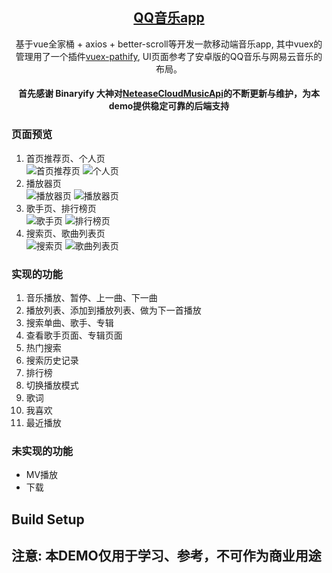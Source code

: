 <h2 align="center"><a href="https://github.com/chenweize/vue-music-app" target="_blank">QQ音乐app</a></h2>

<p align="center"> 基于vue全家桶 + axios + better-scroll等开发一款移动端音乐app, 其中vuex的管理用了一个插件<a href="https://github.com/davestewart/vuex-pathify">vuex-pathify</a>, UI页面参考了安卓版的QQ音乐与网易云音乐的布局。</p>

#### <p align="center">首先感谢 Binaryify 大神对[NeteaseCloudMusicApi](https://github.com/Binaryify/NeteaseCloudMusicApi/)的不断更新与维护，为本demo提供稳定可靠的后端支持</p>

### 页面预览
1. 首页推荐页、个人页<br/>
![首页推荐页](https://github.com/chenweize/vue-music-app/blob/master/static/image/recommend.png)
![个人页](https://github.com/chenweize/vue-music-app/blob/master/static/image/user.png)
2. 播放器页<br/>
![播放器页](https://github.com/chenweize/vue-music-app/blob/master/static/image/player.png)
![播放器页](https://github.com/chenweize/vue-music-app/blob/master/static/image/lyric.png)
3. 歌手页、排行榜页<br/>
![歌手页](https://github.com/chenweize/vue-music-app/blob/master/static/image/singers.png)
![排行榜页](https://github.com/chenweize/vue-music-app/blob/master/static/image/rank.png)
4. 搜索页、歌曲列表页<br/>
![搜索页](https://github.com/chenweize/vue-music-app/blob/master/static/image/search.png)
![歌曲列表页](https://github.com/chenweize/vue-music-app/blob/master/static/image/detail.png)

### 实现的功能
1. 音乐播放、暂停、上一曲、下一曲
2. 播放列表、添加到播放列表、做为下一首播放
3. 搜索单曲、歌手、专辑
4. 查看歌手页面、专辑页面
5. 热门搜索
6. 搜索历史记录
7. 排行榜
8. 切换播放模式
9. 歌词
10. 我喜欢
11. 最近播放

### 未实现的功能
*   MV播放
*   下载

## Build Setup
## 注意: 本DEMO仅用于学习、参考，不可作为商业用途

